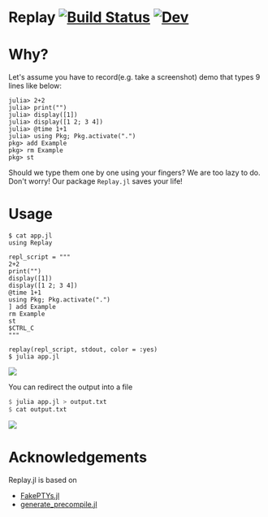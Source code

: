 # Replay [![Build Status](https://github.com/AtelierArith/Replay.jl/actions/workflows/CI.yml/badge.svg?branch=main)](https://github.com/AtelierArith/Replay.jl/actions/workflows/CI.yml?query=branch%3Amain) [![Dev](https://img.shields.io/badge/docs-dev-blue.svg)](https://AtelierArith.github.io/Replay.jl/dev)

# Why?

Let's assume you have to record(e.g. take a screenshot) demo that types 9 lines like below:

```
julia> 2+2
julia> print("")
julia> display([1])
julia> display([1 2; 3 4])
julia> @time 1+1
julia> using Pkg; Pkg.activate(".")
pkg> add Example
pkg> rm Example
pkg> st
```

Should we type them one by one using your fingers? We are too lazy to do.
Don't worry! Our package `Replay.jl` saves your life!

# Usage

```console
$ cat app.jl
using Replay

repl_script = """
2+2
print("")
display([1])
display([1 2; 3 4])
@time 1+1
using Pkg; Pkg.activate(".")
] add Example
rm Example
st
$CTRL_C
"""

replay(repl_script, stdout, color = :yes)
$ julia app.jl
```

![](readme_assets/demo.gif)

You can redirect the output into a file

```julia
$ julia app.jl > output.txt
$ cat output.txt
```

![](readme_assets/redirect_output.gif)

# Acknowledgements

Replay.jl is based on 

- [FakePTYs.jl](https://github.com/JuliaLang/julia/blob/v1.6.3/test/testhelpers/FakePTYs.jl)
- [generate_precompile.jl](https://github.com/JuliaLang/julia/blob/v1.6.3/contrib/generate_precompile.jl)